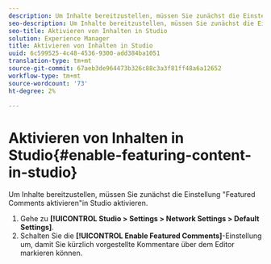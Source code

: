```yaml
---
description: Um Inhalte bereitzustellen, müssen Sie zunächst die Einstellung "Featured Comments aktivieren"in Studio aktivieren.
seo-description: Um Inhalte bereitzustellen, müssen Sie zunächst die Einstellung "Featured Comments aktivieren"in Studio aktivieren.
seo-title: Aktivieren von Inhalten in Studio
solution: Experience Manager
title: Aktivieren von Inhalten in Studio
uuid: 6c599525-4c48-4536-9300-add384ba1051
translation-type: tm+mt
source-git-commit: 67aeb3de964473b326c88c3a3f81ff48a6a12652
workflow-type: tm+mt
source-wordcount: '73'
ht-degree: 2%

---
```



# Aktivieren von Inhalten in Studio{#enable-featuring-content-in-studio}

Um Inhalte bereitzustellen, müssen Sie zunächst die Einstellung &quot;Featured Comments aktivieren&quot;in Studio aktivieren.

1. Gehe zu **[!UICONTROL Studio > Settings > Network Settings > Default Settings]**.
1. Schalten Sie die **[!UICONTROL Enable Featured Comments]**-Einstellung um, damit Sie kürzlich vorgestellte Kommentare über dem Editor markieren können.

